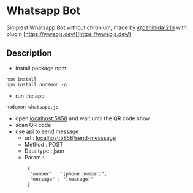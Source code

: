 # Whatsapp Bot

Simplest Whatsapp Bot without chronium, made by [@denihida1216](https://github.com/denihida1216) with plugin  [https://wwebjs.dev/](https://wwebjs.dev/)

## Description
* install package npm
```
npm install
npm install nodemon -g
```

* run the app
```
nodemon whatsapp.js
```

* open [localhost:5858](http://localhost:5858) and wait until the QR code show
* scan QR code
* use api to send message
  * url       : [localhost:5858/send-messsage](http://localhost:5858/send-messsage)
  * Method    : POST
  * Data type : json
  * Param     : 
      ```
       {
        "number" : "[phone number]",
        "message" : "[message]"
       }
      ```


